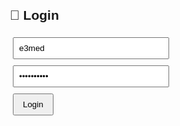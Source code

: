 <html lang="en">
<head>
  <meta charset="UTF-8">
  <title>Business Tracker (Firebase)</title>
  <style>
    body { font-family: Arial, sans-serif; margin: 20px; }
    input { margin: 5px; padding: 8px; width: 250px; }
    button { padding: 8px 14px; margin: 5px; cursor: pointer; }
    table { border-collapse: collapse; margin-top: 20px; width: 100%; }
    th, td { border: 1px solid #ddd; padding: 8px; text-align: center; }
    #loadingStatus { color: #666; font-style: italic; }
  </style>
</head>
<body>

<!-- Login Section -->
<div id="loginSection">
  <h2>🔐 Login</h2>
  <input type="text" id="username" placeholder="Username" value="e3med"><br>
  <input type="password" id="password" placeholder="Password" value="e3med2025+"><br>
  <button onclick="checkLogin()">Login</button>
  <p id="loginMessage" style="color:red;"></p>
</div>

<!-- Main App -->
<div id="appSection" style="display:none;">
  <h2>📊 Business Tracker</h2>
  <form id="entryForm">
    <input placeholder="Amount Transferred" id="transfer"><br>
    <input placeholder="Paid by (Transfer)" id="transferBy"><br>
    <input placeholder="Shipping Fees" id="shipping"><br>
    <input placeholder="Paid by (Shipping)" id="shippingBy"><br>
    <input placeholder="Clearance Fees" id="clearance"><br>
    <input placeholder="Paid by (Clearance)" id="clearanceBy"><br>
    <input placeholder="Receivable" id="receivable"><br>
    <input placeholder="Stock" id="stock"><br>
    <input placeholder="To be Collected" id="collected"><br>
    <button type="button" onclick="saveEntry()">Save Entry</button>
    <button type="button" onclick="downloadCSV()">Download Excel</button>
  </form>

  <h3>📂 Entries <span id="loadingStatus"></span></h3>
  <table id="entryTable">
    <thead>
      <tr>
        <th>Date</th><th>Transfer</th><th>Paid By</th>
        <th>Shipping</th><th>Paid By</th>
        <th>Clearance</th><th>Paid By</th>
        <th>Receivable</th><th>Stock</th><th>To Collect</th>
        <th>Delete</th>
      </tr>
    </thead>
    <tbody></tbody>
  </table>
</div>

<!-- Firebase SDK - Using COMPAT version only -->
<script src="https://www.gstatic.com/firebasejs/9.6.0/firebase-app-compat.js"></script>
<script src="https://www.gstatic.com/firebasejs/9.6.0/firebase-database-compat.js"></script>

<script>
  // Firebase configuration
  const firebaseConfig = {
    apiKey: "AIzaSyBjZjNOWQwREWbNiPK5PTUHqDkiWuEim_g",
    authDomain: "e3med-finance.firebaseapp.com",
    databaseURL: "https://e3med-finance-default-rtdb.europe-west1.firebasedatabase.app",
    projectId: "e3med-finance",
    storageBucket: "e3med-finance.firebasestorage.app",
    messagingSenderId: "386561578213",
    appId: "1:386561578213:web:2dffa095390d44c2ef700c",
    measurementId: "G-QFHGC17P36"
  };

  // Initialize Firebase
  const app = firebase.initializeApp(firebaseConfig);
  const db = firebase.database();

  let entries = [];

  // 🔄 Load entries from Firebase
  function loadEntries() {
    document.getElementById('loadingStatus').textContent = "Loading...";
    db.ref('businessEntries').on('value', (snapshot) => {
      entries = snapshot.val() || [];
      renderTable();
      document.getElementById('loadingStatus').textContent = "";
    }, (error) => {
      console.error("Firebase error:", error);
      document.getElementById('loadingStatus').textContent = "Error loading data!";
    });
  }

  function checkLogin() {
    const username = document.getElementById('username').value.trim();
    const password = document.getElementById('password').value.trim();

    console.log("Entered Username:", username);
    console.log("Entered Password:", password);

    if (username === "e3med" && password === "e3med2025+") {
      console.log("Login successful!");
      document.getElementById('loginSection').style.display = 'none';
      document.getElementById('appSection').style.display = 'block';
      loadEntries();
    } else {
      document.getElementById('loginMessage').textContent = "Invalid credentials!";
      console.log("Login failed: Mismatch in credentials.");
    }
  }

  function saveEntry() {
    const newEntry = {
      date: new Date().toLocaleDateString(),
      transfer: parseFloat(document.getElementById('transfer').value) || 0,
      transferBy: document.getElementById('transferBy').value,
      shipping: parseFloat(document.getElementById('shipping').value) || 0,
      shippingBy: document.getElementById('shippingBy').value,
      clearance: parseFloat(document.getElementById('clearance').value) || 0,
      clearanceBy: document.getElementById('clearanceBy').value,
      receivable: parseFloat(document.getElementById('receivable').value) || 0,
      stock: parseFloat(document.getElementById('stock').value) || 0,
      collected: parseFloat(document.getElementById('collected').value) || 0
    };

    entries.push(newEntry);
    db.ref('businessEntries').set(entries)
      .then(() => {
        alert('Entry saved successfully!');
        document.getElementById('entryForm').reset();
      })
      .catch(error => {
        alert('Error saving: ' + error.message);
      });
  }

  function deleteEntry(index) {
    if (confirm('Delete this entry?')) {
      entries.splice(index, 1);
      db.ref('businessEntries').set(entries)
        .catch(error => alert('Delete failed: ' + error.message));
    }
  }

  function renderTable() {
    const tbody = document.querySelector('#entryTable tbody');
    tbody.innerHTML = '';
    
    entries.forEach((entry, index) => {
      const row = document.createElement('tr');
      row.innerHTML = `
        <td>${entry.date}</td>
        <td>${entry.transfer}</td><td>${entry.transferBy}</td>
        <td>${entry.shipping}</td><td>${entry.shippingBy}</td>
        <td>${entry.clearance}</td><td>${entry.clearanceBy}</td>
        <td>${entry.receivable}</td><td>${entry.stock}</td>
        <td>${entry.collected}</td>
        <td><button onclick="deleteEntry(${index})">🗑️</button></td>
      `;
      tbody.appendChild(row);
    });
  }

  function downloadCSV() {
    let csv = "Date,Transfer,Paid By,Shipping,Paid By,Clearance,Paid By,Receivable,Stock,To Collect\n";
    
    entries.forEach(entry => {
      csv += `${entry.date},${entry.transfer},"${entry.transferBy}",${entry.shipping},"${entry.shippingBy}",${entry.clearance},"${entry.clearanceBy}",${entry.receivable},${entry.stock},${entry.collected}\n`;
    });

    const blob = new Blob([csv], { type: 'text/csv' });
    const url = URL.createObjectURL(blob);
    const a = document.createElement('a');
    a.href = url;
    a.download = 'business_data.csv';
    a.click();
  }
</script>
</body>
</html>
